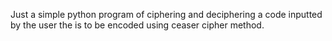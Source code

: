 Just a simple python program of ciphering and deciphering a code inputted by the user the is to be encoded using ceaser cipher method.
